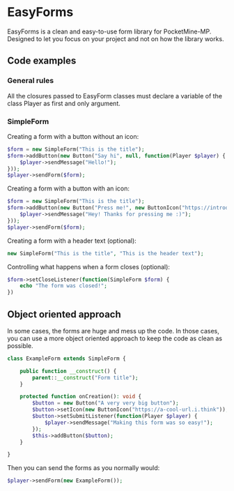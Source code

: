# EasyForms

EasyForms is a clean and easy-to-use form library for PocketMine-MP. Designed to let you focus on your project and not on how the library works.

## Code examples

### General rules

All the closures passed to EasyForm classes must declare a variable of the class Player as first and only argument.

### SimpleForm

Creating a form with a button without an icon:
```php
$form = new SimpleForm("This is the title");
$form->addButton(new Button("Say hi", null, function(Player $player) {
    $player->sendMessage("Hello!");
}));
$player->sendForm($form);
```

Creating a form with a button with an icon:
```php
$form = new SimpleForm("This is the title");
$form->addButton(new Button("Press me!", new ButtonIcon("https://introduce-the-image-url.here"), function(Player $player) {
    $player->sendMessage("Hey! Thanks for pressing me :)");
}));
$player->sendForm($form);
```

Creating a form with a header text (optional):
```php
new SimpleForm("This is the title", "This is the header text");
```

Controlling what happens when a form closes (optional):
```php
$form->setCloseListener(function(SimpleForm $form) {
    echo "The form was closed!";
})
```

## Object oriented approach

In some cases, the forms are huge and mess up the code. In those cases, you can use a more object oriented approach to keep the code as clean as possible.   

```php
class ExampleForm extends SimpleForm {

    public function __construct() {
        parent::__construct("Form title");
    }

    protected function onCreation(): void {
        $button = new Button("A very very big button");
        $button->setIcon(new ButtonIcon("https://a-cool-url.i.think"));
        $button->setSubmitListener(function(Player $player) {
            $player->sendMessage("Making this form was so easy!");
        });
        $this->addButton($button);
    }

}
```

Then you can send the forms as you normally would:
```php
$player->sendForm(new ExampleForm());
```






